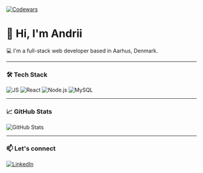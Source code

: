 [![Codewars](https://www.codewars.com/users/pahanan/badges/small)](https://www.codewars.com/users/pahanan)

# 👋 Hi, I'm Andrii

💻 I'm a full-stack web developer based in Aarhus, Denmark.  

---

### 🛠 Tech Stack
![JS](https://img.shields.io/badge/JavaScript-F7DF1E?logo=javascript&logoColor=000)
![React](https://img.shields.io/badge/React-20232A?logo=react&logoColor=61DAFB)
![Node.js](https://img.shields.io/badge/Node.js-339933?logo=node.js&logoColor=fff)
![MySQL](https://img.shields.io/badge/MySQL-4479A1?logo=mysql&logoColor=fff)

---

### 📈 GitHub Stats
![GitHub Stats](https://github-readme-stats.vercel.app/api?username=pahanan&show_icons=true&theme=radical)

---

### 📫 Let's connect
[![LinkedIn](https://img.shields.io/badge/LinkedIn-blue?logo=linkedin&style=flat)](https://www.linkedin.com/in/andrii-khandolii-888973449/)
<!--
**pahanan/pahanan** is a ✨ _special_ ✨ repository because its `README.md` (this file) appears on your GitHub profile.

Here are some ideas to get you started:

- 🔭 I’m currently working on ...
- 🌱 I’m currently learning ...
- 👯 I’m looking to collaborate on ...
- 🤔 I’m looking for help with ...
- 💬 Ask me about ...
- 📫 How to reach me: ...
- 😄 Pronouns: ...
- ⚡ Fun fact: ...
-->
